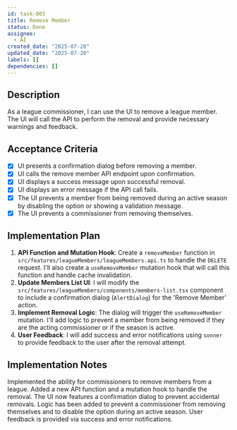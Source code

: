 ```yaml
---
id: task-003
title: Remove Member
status: Done
assignee:
  - AI
created_date: "2025-07-20"
updated_date: "2025-07-20"
labels: []
dependencies: []
---
```


## Description

As a league commissioner, I can use the UI to remove a league member. The UI will call the API to perform the removal and provide necessary warnings and feedback.

## Acceptance Criteria

- [x] UI presents a confirmation dialog before removing a member.
- [x] UI calls the remove member API endpoint upon confirmation.
- [x] UI displays a success message upon successful removal.
- [x] UI displays an error message if the API call fails.
- [x] The UI prevents a member from being removed during an active season by disabling the option or showing a validation message.
- [x] The UI prevents a commissioner from removing themselves.

## Implementation Plan

1.  **API Function and Mutation Hook**: Create a `removeMember` function in `src/features/leagueMembers/leagueMembers.api.ts` to handle the `DELETE` request. I'll also create a `useRemoveMember` mutation hook that will call this function and handle cache invalidation.
2.  **Update Members List UI**: I will modify the `src/features/leagueMembers/components/members-list.tsx` component to include a confirmation dialog (`AlertDialog`) for the 'Remove Member' action.
3.  **Implement Removal Logic**: The dialog will trigger the `useRemoveMember` mutation. I'll add logic to prevent a member from being removed if they are the acting commissioner or if the season is active.
4.  **User Feedback**: I will add success and error notifications using `sonner` to provide feedback to the user after the removal attempt.

## Implementation Notes

Implemented the ability for commissioners to remove members from a league. Added a new API function and a mutation hook to handle the removal. The UI now features a confirmation dialog to prevent accidental removals. Logic has been added to prevent a commissioner from removing themselves and to disable the option during an active season. User feedback is provided via success and error notifications.
